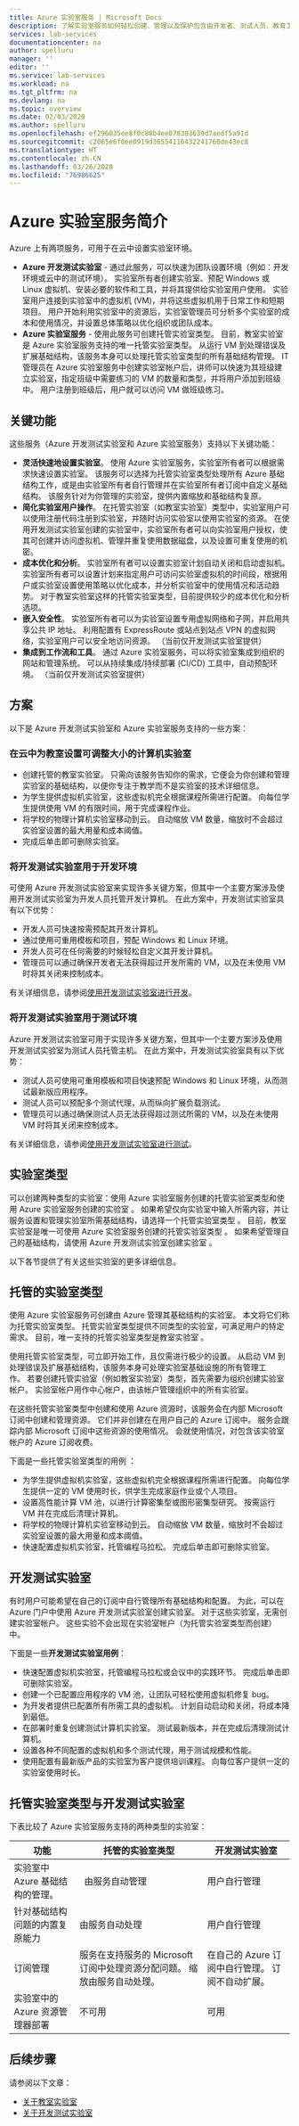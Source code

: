 ```yaml
---
title: Azure 实验室服务 | Microsoft Docs
description: 了解实验室服务如何轻松创建、管理以及保护包含由开发者、测试人员、教育工作者、学生等人群使用的虚拟机的实验室。
services: lab-services
documentationcenter: na
author: spelluru
manager: ''
editor: ''
ms.service: lab-services
ms.workload: na
ms.tgt_pltfrm: na
ms.devlang: na
ms.topic: overview
ms.date: 02/03/2020
ms.author: spelluru
ms.openlocfilehash: ef296035ee8f0c80b4ee078303639d7aedf5a91d
ms.sourcegitcommit: c2065e6f0ee0919d36554116432241760de43ec8
ms.translationtype: HT
ms.contentlocale: zh-CN
ms.lasthandoff: 03/26/2020
ms.locfileid: "76986625"
---
```

# <a name="an-introduction-to-azure-lab-services"></a>Azure 实验室服务简介
Azure 上有两项服务，可用于在云中设置实验室环境。 

- **Azure 开发测试实验室** - 通过此服务，可以快速为团队设置环境（例如：开发环境或云中的测试环境）。 实验室所有者创建实验室、预配 Windows 或 Linux 虚拟机、安装必要的软件和工具，并将其提供给实验室用户使用。 实验室用户连接到实验室中的虚拟机 (VM)，并将这些虚拟机用于日常工作和短期项目。 用户开始利用实验室中的资源后，实验室管理员可分析多个实验室的成本和使用情况，并设置总体策略以优化组织或团队成本。
- **Azure 实验室服务** - 使用此服务可创建托管实验室类型。 目前，教室实验室是 Azure 实验室服务支持的唯一托管实验室类型。 从运行 VM 到处理错误及扩展基础结构，该服务本身可以处理托管实验室类型的所有基础结构管理。 IT 管理员在 Azure 实验室服务中创建实验室帐户后，讲师可以快速为其班级建立实验室，指定班级中需要练习的 VM 的数量和类型，并将用户添加到班级中。 用户注册到班级后，用户就可以访问 VM 做班级练习。  

## <a name="key-capabilities"></a>关键功能

这些服务（Azure 开发测试实验室和 Azure 实验室服务）支持以下关键功能：

- **灵活快速地设置实验室**。 使用 Azure 实验室服务，实验室所有者可以根据需求快速设置实验室。 该服务可以选择为托管实验室类型处理所有 Azure 基础结构工作，或是由实验室所有者自行管理并在实验室所有者订阅中自定义基础结构。 该服务针对为你管理的实验室，提供内置缩放和基础结构复原。
- **简化实验室用户操作**。 在托管实验室（如教室实验室）类型中，实验室用户可以使用注册代码注册到实验室，并随时访问实验室以使用实验室的资源。 在使用开发测试实验室创建的实验室中，实验室所有者可以向实验室用户授权，使其可创建并访问虚拟机、管理并重复使用数据磁盘，以及设置可重复使用的机密。  
- **成本优化和分析**。 实验室所有者可以设置实验室计划自动关闭和启动虚拟机。 实验室所有者可以设置计划来指定用户可访问实验室虚拟机的时间段，根据用户或实验室设置使用策略以优化成本，并分析实验室中的使用情况和活动趋势。 对于教室实验室这样的托管实验室类型，目前提供较少的成本优化和分析选项。
- **嵌入安全性**。 实验室所有者可以为实验室设置专用虚拟网络和子网，并启用共享公共 IP 地址。 利用配置有 ExpressRoute 或站点到站点 VPN 的虚拟网络，实验室用户可以安全地访问资源。 （当前仅开发测试实验室提供）
- **集成到工作流和工具**。 通过 Azure 实验室服务，可以将实验室集成到组织的网站和管理系统。 可以从持续集成/持续部署 (CI/CD) 工具中，自动预配环境。 （当前仅开发测试实验室提供）

## <a name="scenarios"></a>方案

以下是 Azure 开发测试实验室和 Azure 实验室服务支持的一些方案：

### <a name="set-up-a-resizable-computer-lab-in-the-cloud-for-your-classroom"></a>在云中为教室设置可调整大小的计算机实验室  

- 创建托管的教室实验室。 只需向该服务告知你的需求，它便会为你创建和管理实验室的基础结构，以便你专注于教学而不是实验室的技术详细信息。
- 为学生提供虚拟机实验室，这些虚拟机完全根据课程所需进行配置。 向每位学生提供使用 VM 的有限时间，用于完成课程作业。  
- 将学校的物理计算机实验室移动到云。 自动缩放 VM 数量，缩放时不会超过实验室设置的最大用量和成本阈值。
- 完成后单击即可删除实验室。

### <a name="use-devtest-labs-for-development-environments"></a>将开发测试实验室用于开发环境

可使用 Azure 开发测试实验室来实现许多关键方案，但其中一个主要方案涉及使用开发测试实验室为开发人员托管开发计算机。 在此方案中，开发测试实验室具有以下优势：

- 开发人员可快速按需预配其开发计算机。
- 通过使用可重用模板和项目，预配 Windows 和 Linux 环境。
- 开发人员可在任何需要的时候轻松自定义其开发计算机。
- 管理员可以通过确保开发者无法获得超过开发所需的 VM，以及在未使用 VM 时将其关闭来控制成本。

有关详细信息，请参阅[使用开发测试实验室进行开发](devtest-lab-developer-lab.md)。

### <a name="use-devtest-labs-for-test-environments"></a>将开发测试实验室用于测试环境

Azure 开发测试实验室可用于实现许多关键方案，但其中一个主要方案涉及使用开发测试实验室为测试人员托管主机。 在此方案中，开发测试实验室具有以下优势：

- 测试人员可使用可重用模板和项目快速预配 Windows 和 Linux 环境，从而测试最新版应用程序。
- 测试人员可以预配多个测试代理，从而纵向扩展负载测试。
- 管理员可以通过确保测试人员无法获得超过测试所需的 VM，以及在未使用 VM 时将其关闭来控制成本。

有关详细信息，请参阅[使用开发测试实验室进行测试](devtest-lab-test-env.md)。

## <a name="types-of-labs"></a>实验室类型
可以创建两种类型的实验室：使用 Azure 实验室服务创建的托管实验室类型和使用 Azure 实验室服务创建的实验室   。 如果希望仅向实验室中输入所需内容，并让服务设置和管理实验室所需基础结构，请选择一个托管实验室类型  。 目前，教室实验室是唯一可使用 Azure 实验室服务创建的托管实验室类型  。 如果希望管理自己的基础结构，请使用 Azure 开发测试实验室创建实验室  。

以下各节提供了有关这些实验室的更多详细信息。 

## <a name="managed-lab-types"></a>托管的实验室类型
使用 Azure 实验室服务可创建由 Azure 管理其基础结构的实验室。 本文将它们称为托管实验室类型。 托管实验室类型提供不同类型的实验室，可满足用户的特定需求。 目前，唯一支持的托管实验室类型是教室实验室  。 

使用托管实验室类型，可立即开始工作，且仅需进行极少的设置。 从启动 VM 到处理错误及扩展基础结构，该服务本身可处理实验室基础设施的所有管理工作。 若要创建托管实验室（例如教室实验室）类型，首先需要为组织创建实验室帐户。 实验室帐户用作中心帐户，由该帐户管理组织中的所有实验室。 

在这些托管实验室类型中创建和使用 Azure 资源时，该服务会在内部 Microsoft 订阅中创建和管理资源。 它们并非创建在在用户自己的 Azure 订阅中。 服务会跟踪内部 Microsoft 订阅中这些资源的使用情况。 会就使用情况，对包含该实验室帐户的 Azure 订阅收费。   

下面是一些托管实验室类型的用例  ： 

- 为学生提供虚拟机实验室，这些虚拟机完全根据课程所需进行配置。 向每位学生提供一定的 VM 使用时长，供学生完成家庭作业或个人项目。
- 设置高性能计算 VM 池，以进行计算密集型或图形密集型研究。 按需运行 VM 并在完成后清理计算机。 
- 将学校的物理计算机实验室移动到云。 自动缩放 VM 数量，缩放时不会超过实验室设置的最大用量和成本阈值。  
- 快速配置虚拟机实验室，托管编程马拉松。 完成后单击即可删除实验室。 


## <a name="devtest-labs"></a>开发测试实验室
有时用户可能希望在自己的订阅中自行管理所有基础结构和配置。 为此，可以在 Azure 门户中使用 Azure 开发测试实验室创建实验室。 对于这些实验室，无需创建实验室帐户。 这些实验不会出现在实验室帐户（为托管实验室类型而创建）中。  

下面是一些**开发测试实验室用例**： 

- 快速配置虚拟机实验室，托管编程马拉松或会议中的实践环节。 完成后单击即可删除实验室。 
- 创建一个已配置应用程序的 VM 池，让团队可轻松使用虚拟机修复 bug。  
- 为开发者提供已配置所有所需工具的虚拟机。 计划自动启动和关闭，将成本降到最低。 
- 在部署时重复创建测试计算机实验室。 测试最新版本，并在完成后清理测试计算机。 
- 设置各种不同配置的虚拟机和多个测试代理，用于测试规模和性能。 
- 使用配置有最新版产品的实验室为客户提供培训课程。 向每位客户提供一定的实验室使用时长。 


## <a name="managed-lab-types-vs-devtest-labs"></a>托管实验室类型与开发测试实验室
下表比较了 Azure 实验室服务支持的两种类型的实验室： 

| 功能 | 托管的实验室类型 | 开发测试实验室 |
| -------- | ----------------- | ---------- |
| 实验室中 Azure 基础结构的管理。 |  由服务自动管理 | 用户自行管理  |
| 针对基础结构问题的内置复原能力 | 由服务自动处理 | 用户自行管理  |
| 订阅管理 | 服务在支持服务的 Microsoft 订阅中处理资源分配问题。 缩放由服务自动处理。 | 在自己的 Azure 订阅中自行管理。 订阅不自动扩展。 |
| 实验室中的 Azure 资源管理器部署 | 不可用 | 可用 |

## <a name="next-steps"></a>后续步骤

请参阅以下文章： 

- [关于教室实验室](./classroom-labs/classroom-labs-overview.md)
- [关于开发测试实验室](devtest-lab-overview.md)
